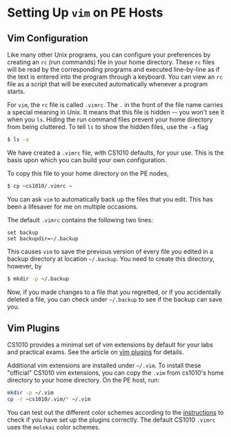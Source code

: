 # Setting Up `vim` on PE Hosts

## Vim Configuration

Like many other Unix programs, you can configure your preferences by creating an `rc` (run commands) file in your home directory.  These `rc` files will be read by the corresponding programs and executed line-by-line as if the text is entered into the program through a keyboard.  You can view an `rc` file as a script that will be executed automatically whenever a program starts.

For `vim`, the `rc` file is called `.vimrc`.  The `.` in the front of the file name carries a special meaning in Unix.  It means that this file is hidden -- you won't see it when you `ls`.  Hiding the run command files prevent your home directory from being cluttered.  To tell `ls` to show the hidden files, use the `-a` flag
```Bash
$ ls -a
```

We have created a `.vimrc` file, with CS1010 defaults, for your use.  This is the basis upon which you can build your own configuration. 

To copy this file to your home directory on the PE nodes,
```Bash
$ cp ~cs1010/.vimrc ~
```

You can ask `vim` to automatically back up the files that you edit.  This has been a lifesaver for me on multiple occasions.

The default `.vimrc` contains the following two lines:

```Shell
set backup
set backupdir=~/.backup
```

This causes `vim` to save the previous version of every file you edited in a backup directory at location `~/.backup`.  You need to create this directory, however, by

```Bash
$ mkdir -p ~/.backup
```

Now, if you made changes to a file that you regretted, or if you accidentally deleted a file, you can check under `~/.backup` to see if the backup can save you.

## Vim Plugins

CS1010 provides a minimal set of vim extensions by default for your labs and practical exams.  See the article on [vim plugins](vim-plugins.md) for details.  

Additional vim extensions are installed under `~/.vim`.  To install these "official" CS1010 vim extensions, you can copy the `.vim` from cs1010's home directory to your home directory.  On the PE host, run:

```Bash
mkdir -p ~/.vim
cp -r ~cs1010/.vim/* ~/.vim
```

You can test out the different color schemes according to the [instructions](vim-plugins.md) to check if you have set up the plugins correctly.  The default CS1010 `.vimrc` uses the `molokai` color schemes.